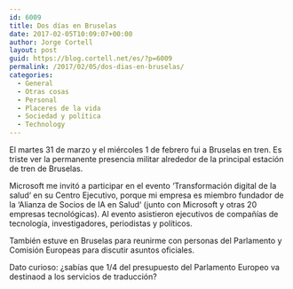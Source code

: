 ```yaml
---
id: 6009
title: Dos días en Bruselas
date: 2017-02-05T10:09:07+00:00
author: Jorge Cortell
layout: post
guid: https://blog.cortell.net/es/?p=6009
permalink: /2017/02/05/dos-dias-en-bruselas/
categories:
  - General
  - Otras cosas
  - Personal
  - Placeres de la vida
  - Sociedad y polí­tica
  - Technology
---
```

El martes 31 de marzo y el miércoles 1 de febrero fui a Bruselas en tren. Es triste ver la permanente presencia militar alrededor de la principal estación de tren de Bruselas.

Microsoft me invitó a participar en el evento ‘Transformación digital de la salud‘ en su Centro Ejecutivo, porque mi empresa es miembro fundador de la ‘Alianza de Socios de IA en Salud‘ (junto con Microsoft y otras 20 empresas tecnológicas). Al evento asistieron ejecutivos de compañías de tecnología, investigadores, periodistas y políticos.

También estuve en Bruselas para reunirme con personas del Parlamento y Comisión Europeas para discutir asuntos oficiales.

Dato curioso: ¿sabías que 1/4 del presupuesto del Parlamento Europeo va destinaod a los servicios de traducción?